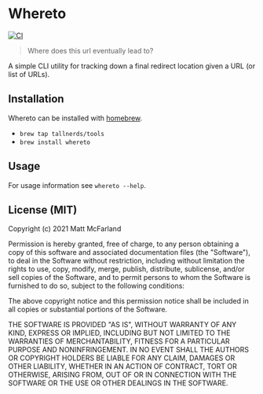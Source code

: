 # Whereto

[![CI](https://github.com/tallnerds/whereto/actions/workflows/ci.yml/badge.svg)](https://github.com/tallnerds/whereto/actions/workflows/ci.yml)

> Where does this url eventually lead to?

A simple CLI utility for tracking down a final redirect location given a URL (or list of URLs).

## Installation

Whereto can be installed with [homebrew](https://brew.sh/).

- `brew tap tallnerds/tools`
- `brew install whereto`

## Usage

For usage information see `whereto --help`.

## License (MIT)

Copyright (c) 2021 Matt McFarland

Permission is hereby granted, free of charge, to any person obtaining a copy
of this software and associated documentation files (the "Software"), to deal
in the Software without restriction, including without limitation the rights
to use, copy, modify, merge, publish, distribute, sublicense, and/or sell
copies of the Software, and to permit persons to whom the Software is
furnished to do so, subject to the following conditions:

The above copyright notice and this permission notice shall be included in all
copies or substantial portions of the Software.

THE SOFTWARE IS PROVIDED "AS IS", WITHOUT WARRANTY OF ANY KIND, EXPRESS OR
IMPLIED, INCLUDING BUT NOT LIMITED TO THE WARRANTIES OF MERCHANTABILITY,
FITNESS FOR A PARTICULAR PURPOSE AND NONINFRINGEMENT. IN NO EVENT SHALL THE
AUTHORS OR COPYRIGHT HOLDERS BE LIABLE FOR ANY CLAIM, DAMAGES OR OTHER
LIABILITY, WHETHER IN AN ACTION OF CONTRACT, TORT OR OTHERWISE, ARISING FROM,
OUT OF OR IN CONNECTION WITH THE SOFTWARE OR THE USE OR OTHER DEALINGS IN THE
SOFTWARE.
